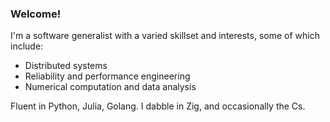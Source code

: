 ### Welcome!

I'm a software generalist with a varied skillset and interests, some of which include:

- Distributed systems
- Reliability and performance engineering
- Numerical computation and data analysis

Fluent in Python, Julia, Golang. I dabble in Zig, and occasionally the Cs.
